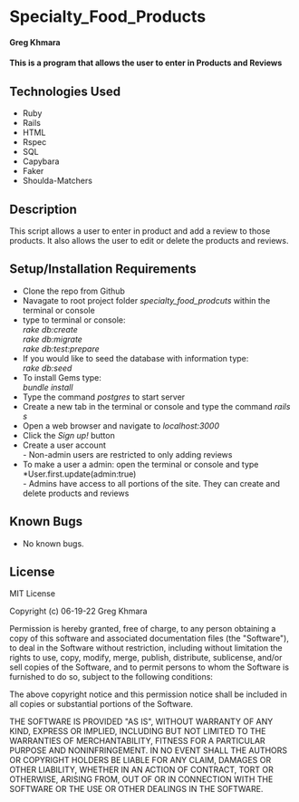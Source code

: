 # Specialty_Food_Products

#### Greg Khmara

#### This is a program that allows the user to enter in Products and Reviews

## Technologies Used

* Ruby
* Rails
* HTML
* Rspec
* SQL
* Capybara
* Faker
* Shoulda-Matchers

## Description

This script allows a user to enter in product and add a review to those products. It also allows the user to edit or delete the products and reviews.

## Setup/Installation Requirements

* Clone the repo from Github
* Navagate to root project folder *specialty_food_prodcuts* within the terminal or console
* type to terminal or console:<br>*rake db:create*<br>*rake db:migrate*<br>*rake db:test:prepare*
* If you would like to seed the database with information type:<br>*rake db:seed*
* To install Gems type:<br>*bundle install*
* Type the command *postgres* to start server
* Create a new tab in the terminal or console and type the command *rails s*
* Open a web browser and navigate to *localhost:3000*
* Click the *Sign up!* button
* Create a user account<br>- Non-admin users are restricted to only adding reviews
* To make a user a admin: open the terminal or console and type *User.first.update(admin:true)<br>- Admins have access to all portions of the site. They can create and delete products and reviews

## Known Bugs

* No known bugs.

## License

MIT License

Copyright (c) 06-19-22 Greg Khmara

Permission is hereby granted, free of charge, to any person obtaining a copy
of this software and associated documentation files (the "Software"), to deal
in the Software without restriction, including without limitation the rights
to use, copy, modify, merge, publish, distribute, sublicense, and/or sell
copies of the Software, and to permit persons to whom the Software is
furnished to do so, subject to the following conditions:

The above copyright notice and this permission notice shall be included in all
copies or substantial portions of the Software.

THE SOFTWARE IS PROVIDED "AS IS", WITHOUT WARRANTY OF ANY KIND, EXPRESS OR
IMPLIED, INCLUDING BUT NOT LIMITED TO THE WARRANTIES OF MERCHANTABILITY,
FITNESS FOR A PARTICULAR PURPOSE AND NONINFRINGEMENT. IN NO EVENT SHALL THE
AUTHORS OR COPYRIGHT HOLDERS BE LIABLE FOR ANY CLAIM, DAMAGES OR OTHER
LIABILITY, WHETHER IN AN ACTION OF CONTRACT, TORT OR OTHERWISE, ARISING FROM,
OUT OF OR IN CONNECTION WITH THE SOFTWARE OR THE USE OR OTHER DEALINGS IN THE
SOFTWARE.
